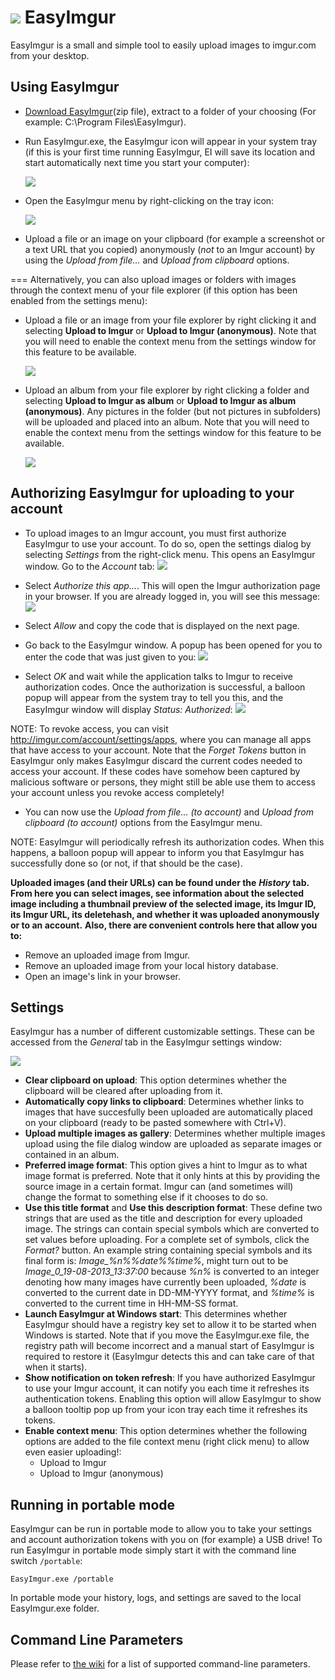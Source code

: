 ![](http://i.imgur.com/ZbNpyDX.png) EasyImgur
=========

EasyImgur is a small and simple tool to easily upload images to imgur.com from your desktop.


Using EasyImgur
---

- [Download EasyImgur](https://github.com/Rycul/EasyImgur/releases)(zip file), extract to a folder of your choosing (For example: C:\Program Files\EasyImgur\).

- Run EasyImgur.exe, the EasyImgur icon will appear in your system tray (if this is your first time running EasyImgur, EI will save its location and start automatically next time you start your computer):

    ![](http://i.imgur.com/3UL7hBe.png)

- Open the EasyImgur menu by right-clicking on the tray icon:

    ![](http://i.imgur.com/vmGPAlO.png)

- Upload a file or an image on your clipboard (for example a screenshot or a text URL that you copied) anonymously (*not* to an Imgur account) by using the *Upload from file...* and *Upload from clipboard* options.

===
Alternatively, you can also upload images or folders with images through the context menu of your file explorer (if this option has been enabled from the settings menu):

- Upload a file or an image from your file explorer by right clicking it and selecting **Upload to Imgur** or **Upload to Imgur (anonymous)**. Note that you will need to enable the context menu from the settings window for this feature to be available.

    ![](http://i.imgur.com/IWx0XWs.png)

- Upload an album from your file explorer by right clicking a folder and selecting **Upload to Imgur as album** or **Upload to Imgur as album (anonymous)**. Any pictures in the folder (but not pictures in subfolders) will be uploaded and placed into an album. Note that you will need to enable the context menu from the settings window for this feature to be available.

    ![](http://i.imgur.com/rKfBjYx.png)

Authorizing EasyImgur for uploading to your account
---

- To upload images to an Imgur account, you must first authorize EasyImgur to use your account. To do so, open the settings dialog by selecting *Settings* from the right-click menu. This opens an EasyImgur window. Go to the *Account* tab:
    ![](http://i.imgur.com/i34VILO.png)

- Select *Authorize this app...*. This will open the Imgur authorization page in your browser. If you are already logged in, you will see this message:
    ![](http://i.imgur.com/zdcWcp0.png)

- Select *Allow* and copy the code that is displayed on the next page.

- Go back to the EasyImgur window. A popup has been opened for you to enter the code that was just given to you:
    ![](http://i.imgur.com/wdxlEPC.png)

- Select *OK* and wait while the application talks to Imgur to receive authorization codes. Once the authorization is successful, a balloon popup will appear from the system tray to tell you this, and the EasyImgur window will display *Status: Authorized*:
    ![](http://i.imgur.com/U11116k.png)

NOTE: To revoke access, you can visit http://imgur.com/account/settings/apps, where you can manage all apps that have access to your account. Note that the *Forget Tokens* button in EasyImgur only makes EasyImgur discard the current codes needed to access your account. If these codes have somehow been captured by malicious software or persons, they might still be able use them to access your account unless you revoke access completely!

- You can now use the *Upload from file... (to account)* and *Upload from clipboard (to account)* options from the EasyImgur menu.

NOTE: EasyImgur will periodically refresh its authorization codes. When this happens, a balloon popup will appear to inform you that EasyImgur has successfully done so (or not, if that should be the case).

**Uploaded images (and their URLs) can be found under the** ***History*** **tab. From here you can select images, see information about the selected image including a thumbnail preview of the selected image, its Imgur ID, its Imgur URL, its deletehash, and whether it was uploaded anonymously or to an account.**
**Also, there are convenient controls here that allow you to:**
  - Remove an uploaded image from Imgur.
  - Remove an uploaded image from your local history database.
  - Open an image's link in your browser.

Settings
---

EasyImgur has a number of different customizable settings. These can be accessed from the *General* tab in the EasyImgur settings window:

![](http://i.imgur.com/dt7bu7s.png)

- **Clear clipboard on upload**: This option determines whether the clipboard will be cleared after uploading from it.
- **Automatically copy links to clipboard**: Determines whether links to images that have succesfully been uploaded are automatically placed on your clipboard (ready to be pasted somewhere with Ctrl+V).
- **Upload multiple images as gallery**: Determines whether multiple images upload using the file dialog window are uploaded as separate images or contained in an album.
- **Preferred image format**: This option gives a hint to Imgur as to what image format is preferred. Note that it only hints at this by providing the source image in a certain format. Imgur can (and sometimes will) change the format to something else if it chooses to do so.
- **Use this title format** and **Use this description format**: These define two strings that are used as the title and description for every uploaded image. The strings can contain special symbols which are converted to set values before uploading. For a complete set of symbols, click the *Format?* button. An example string containing special symbols and its final form is: *Image_%n%_%date%_%time%*, might turn out to be *Image_0_19-08-2013_13:37:00* because *%n%* is converted to an integer denoting how many images have currently been uploaded, *%date* is converted to the current date in DD-MM-YYYY format, and *%time%* is converted to the current time in HH-MM-SS format.
- **Launch EasyImgur at Windows start**: This determines whether EasyImgur should have a registry key set to allow it to be started when Windows is started. Note that if you move the EasyImgur.exe file, the registry path will become incorrect and a manual start of EasyImgur is required to restore it (EasyImgur detects this and can take care of that when it starts).
- **Show notification on token refresh**: If you have authorized EasyImgur to use your Imgur account, it can notify you each time it refreshes its authentication tokens. Enabling this option will allow EasyImgur to show a balloon tooltip pop up from your icon tray each time it refreshes its tokens.
- **Enable context menu**: This option determines whether the following options are added to the file context menu (right click menu) to allow even easier uploading!:
    - Upload to Imgur
    - Upload to Imgur (anonymous)
	
Running in portable mode
---

EasyImgur can be run in portable mode to allow you to take your settings and account authorization tokens with you on (for example) a USB drive! To run EasyImgur in portable mode simply start it with the command line switch `/portable`:

`EasyImgur.exe /portable`

In portable mode your history, logs, and settings are saved to the local EasyImgur.exe folder.

Command Line Parameters
---

Please refer to [the wiki](https://github.com/bkeiren/EasyImgur/wiki/Command-Line-Parameters) for a list of supported command-line parameters.
